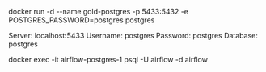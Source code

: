 docker run -d --name gold-postgres -p 5433:5432 -e POSTGRES_PASSWORD=postgres postgres


Server: localhost:5433
Username: postgres
Password: postgres
Database: postgres

docker exec -it airflow-postgres-1 psql -U airflow -d airflow
